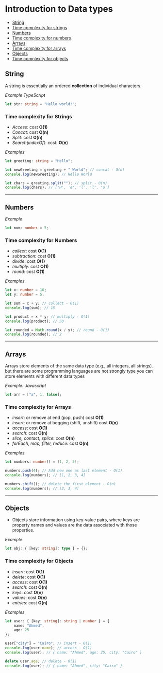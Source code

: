 # Introduction to Data types

- [String](#string)
- [Time complexity for strings](#time-complexity-for-strings)
- [Numbers](#number)
- [Time complexity for numbers](#time-complexity-for-numbers)
- [Arrays](#arrays)
- [Time complexity for arrays](#time-complexity-for-arrays)
- [Objects](#objects)
- [Time complexity for objects](#time-complexity-for-objects)



## String
A string is essentially an ordered **collection** of individual characters.

*Example TypeScript*
```ts
let str: string = "Hello world!";
```
### Time complexity for Strings 

- *Access*: cost **O(1)**
- *Concat*: cost **O(n)**
- *Split*: cost **O(n)**
- *Search(indexOf)*: cost: **O(n)**

*Examples* 
```ts
let greeting: string = "Hello";

let newGreeting = greeting + " World"; // concat - O(n)
console.log(newGreeting); // Hello World

let chars = greeting.split(""); // split - O(n)
console.log(chars); // ['H', 'e', 'l', 'l', 'o']
```


-----------

## Numbers

*Example*
```ts
let num: number = 5;
```
### Time complexity for Numbers 

- *collect*: cost **O(1)**
- *subtraction*: cost **O(1)**
- *divide*: cost **O(1)**
- *multiply*: cost **O(1)**
- *round*: cost **O(1)**

*Examples* 
```ts
let x: number = 10;
let y: number = 5;

let sum = x + y; // collect - O(1)
console.log(sum); // 15

let product = x * y; // multiply - O(1)
console.log(product); // 50

let rounded = Math.round(x / y); // round - O(1)
console.log(rounded); // 2
```


-----------


## Arrays
Arrays store elements of the same data type (e.g., all integers, all strings). but there are some programming languages are not strongly type you can store elements with different data types

*Example: Javascript*
```js
let arr = ["a", 1, false];
```

### Time complexity for Arrays 
- *insert*: or remove at end (pop, push) cost **O(1)**
- *insert*: or remove at begging (shift, unshift) cost **O(n)**
- *access*: cost **O(1)**
- *search*: cost **O(n)**
- *slice, contact, splice*: cost **O(n)**
- *forEach, map, filter, reduce*: cost **O(n)**

*Examples*
```ts
let numbers: number[] = [1, 2, 3];

numbers.push(4); // Add new one as last element - O(1)
console.log(numbers); // [1, 2, 3, 4]

numbers.shift(); // delete the first element - O(n)
console.log(numbers); // [2, 3, 4]
```

-------

## Objects
- Objects store information using key-value pairs, where keys are property names and values are the data associated with those properties.

*Example*
```ts
let obj: { [key: string]: type } = {};
```

### Time complexity for Objects 
- *insert*: cost **O(1)**
- *delete*: cost **O(1)**
- *access*: cost **O(1)**
- *search*: cost **O(n)**
- *keys*: cost **O(n)**
- *values*: cost **O(n)**
- *entries*: cost **O(n)**

*Examples*
```ts
let user: { [key: string]: string | number } = {
    name: "Ahmed",
    age: 25
};

user["city"] = "Cairo"; // insert - O(1)
console.log(user.name); // access - O(1)
console.log(user); // { name: "Ahmed", age: 25, city: "Cairo" }

delete user.age; // delete - O(1)
console.log(user); // { name: "Ahmed", city: "Cairo" }
```
